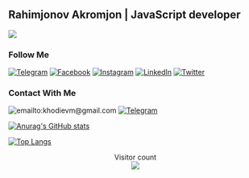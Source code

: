 ##  Rahimjonov Akromjon | JavaScript developer
![](https://readme-typing-svg.herokuapp.com?font=Montserrat&color=coral&lines=I'm+a+Frontend+Developer;I'm+a+React+JS+Developer;I'm+a+Backend+JS+Developer;I'm+a+React+JS+Developer;I'm+a+Node+Developer)



### Follow Me

[![Telegram](https://img.shields.io/badge/-Telegram-082032?style=for-the-badge&logo=Telegram&logoColor=#26A5E4)](https://t.me/Akromjon777)
[![Facebook](https://img.shields.io/badge/-Facebook-082032?style=for-the-badge&logo=Facebook&logoColor=#1877F2)](https://www.facebook.com/Akromjon777)
[![Instagram](https://img.shields.io/badge/-Instagram-082032?style=for-the-badge&logo=Instagram&logoColor=#E4405F)](https://www.instagram.com/akromcikk)
[![LinkedIn](https://img.shields.io/badge/-LinkedIn-082032?style=for-the-badge&logo=LinkedIn&logoColor=0A66C2)](https://www.linkedin.com/akromjoncikrahimdijonob)
[![Twitter](https://img.shields.io/badge/-Twitter-082032?style=for-the-badge&logo=Twitter&logoColor=#1DA1F2)](https://www.twitter.com/akrom_cik)
<!--   GitHub stats graph -->


### Contact With Me

![emailto:khodievm@gmail.com](https://img.shields.io/badge/-khodievm@gmail.com-082032?style=for-the-badge&logo=Gmail&logoColor=#EA4335)
[![Telegram](https://img.shields.io/badge/-Telegram-082032?style=for-the-badge&logo=Telegram&logoColor=#26A5E4)](https://t.me/Akromjon777)


[![Anurag's GitHub stats](https://github-readme-stats.vercel.app/api?username=mukhriddin-dev&show_icons=true&theme=vue)](https://github.com/anuraghazra/github-readme-stats)

[![Top Langs](https://github-readme-stats.vercel.app/api/top-langs/?username=Asarvarjon&langs_count=8&theme=vue)](https://github.com/anuraghazra/github-readme-stats) 

<p align="center"> 
  Visitor count<br>
  <img src="https://profile-counter.glitch.me/mukhriddin-dev/count.svg" />
</p>
